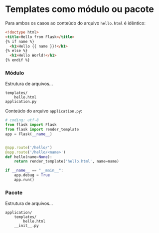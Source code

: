 Templates como módulo ou pacote
===


Para ambos os casos ao conteúdo do arquivo `hello.html` é idêntico:

```html
<!doctype html>
<title>Hello from Flask</title>
{% if name %}
  <h1>Hello {{ name }}!</h1>
{% else %}
  <h1>Hello World!</h1>
{% endif %}
```



### Módulo

Estrutura de arquivos...

    templates/
        hello.html
    application.py

Conteúdo do arquivo `application.py`:

```python
# coding: utf-8
from flask import Flask
from flask import render_template
app = Flask(__name__)


@app.route('/hello/')
@app.route('/hello/<name>')
def hello(name=None):
    return render_template('hello.html', name=name)

if __name__ == "__main__":
    app.debug = True
    app.run()
```



### Pacote

Estrutura de arquivos...

    application/
        templates/
            hello.html
        __init__.py


